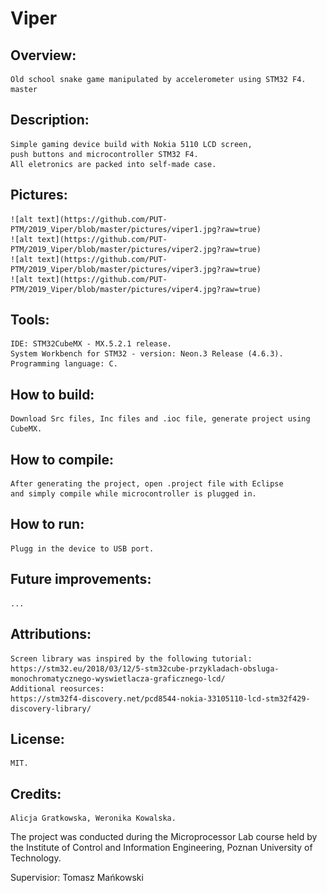 # Viper
## Overview:
	Old school snake game manipulated by accelerometer using STM32 F4. 
	master
## Description:
	Simple gaming device build with Nokia 5110 LCD screen,
	push buttons and microcontroller STM32 F4. 
	All eletronics are packed into self-made case.

## Pictures:

	![alt text](https://github.com/PUT-PTM/2019_Viper/blob/master/pictures/viper1.jpg?raw=true)
	![alt text](https://github.com/PUT-PTM/2019_Viper/blob/master/pictures/viper2.jpg?raw=true)
	![alt text](https://github.com/PUT-PTM/2019_Viper/blob/master/pictures/viper3.jpg?raw=true)
	![alt text](https://github.com/PUT-PTM/2019_Viper/blob/master/pictures/viper4.jpg?raw=true)
	
## Tools:
	IDE: STM32CubeMX - MX.5.2.1 release.
	System Workbench for STM32 - version: Neon.3 Release (4.6.3).
	Programming language: C.
## How to build:
	Download Src files, Inc files and .ioc file, generate project using CubeMX.
## How to compile:
	After generating the project, open .project file with Eclipse
	and simply compile while microcontroller is plugged in.
## How to run:
	Plugg in the device to USB port.
## Future improvements:
	...
## Attributions:
	Screen library was inspired by the following tutorial:
	https://stm32.eu/2018/03/12/5-stm32cube-przykladach-obsluga-monochromatycznego-wyswietlacza-graficznego-lcd/
	Additional reosurces:
	https://stm32f4-discovery.net/pcd8544-nokia-33105110-lcd-stm32f429-discovery-library/
## License:
	MIT.
## Credits:
	Alicja Gratkowska, Weronika Kowalska.

The project was conducted during the Microprocessor Lab course held by the Institute of Control and Information Engineering, Poznan University of Technology.

Supervisior: Tomasz Mańkowski
